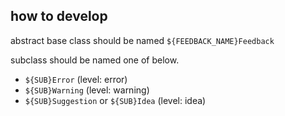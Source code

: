 ## how to develop




abstract base class should be named `${FEEDBACK_NAME}Feedback`

subclass should be named one of below.

- `${SUB}Error` (level: error)
- `${SUB}Warning` (level: warning)
- `${SUB}Suggestion` or `${SUB}Idea` (level: idea)